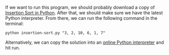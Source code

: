 If we want to run this program, we should probably download a copy of [Insertion Sort in Python](https://github.com/TheRenegadeCoder/sample-programs/tree/main/archive/p/python/insertion-sort.py).
After that, we should make sure we have the latest Python interpreter. From there, we can run the following command in the terminal:

`python insertion-sort.py "3, 2, 10, 6, 1, 7"`

Alternatively, we can copy the solution into an [online Python interpreter](https://www.online-python.com/) and hit run.
